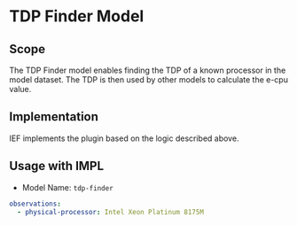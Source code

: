 # TDP Finder Model

## Scope

The TDP Finder model enables finding the TDP of a known processor in the model dataset. The TDP is then used by other models to calculate the e-cpu value. 

## Implementation

IEF implements the plugin based on the logic described above.

## Usage with IMPL
* Model Name: `tdp-finder`
```yaml
observations:
  - physical-processor: Intel Xeon Platinum 8175M
```
